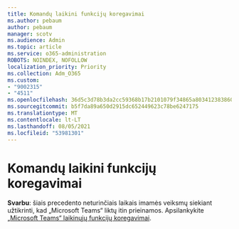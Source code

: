```yaml
---
title: Komandų laikini funkcijų koregavimai
ms.author: pebaum
author: pebaum
manager: scotv
ms.audience: Admin
ms.topic: article
ms.service: o365-administration
ROBOTS: NOINDEX, NOFOLLOW
localization_priority: Priority
ms.collection: Adm_O365
ms.custom:
- "9002315"
- "4511"
ms.openlocfilehash: 36d5c3d78b3da2cc59368b17b2101079f34865a80341238386041446fb972abe
ms.sourcegitcommit: b5f7da89a650d2915dc652449623c78be6247175
ms.translationtype: MT
ms.contentlocale: lt-LT
ms.lasthandoff: 08/05/2021
ms.locfileid: "53981301"
---
```

# <a name="teams-temporary-feature-adjustments"></a>Komandų laikini funkcijų koregavimai

**Svarbu**: šiais precedento neturinčiais laikais imamės veiksmų siekiant užtikrinti, kad „Microsoft Teams“ liktų itin prieinamos. Apsilankykite [„Microsoft Teams“ laikinųjų funkcijų koregavimai](https://admin.microsoft.com/Adminportal/Home?source=applauncher#MessageCenter?id=MC206581).
